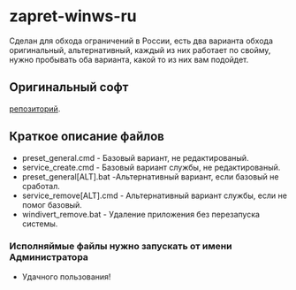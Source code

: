 # zapret-winws-ru
Сделан для обхода ограничений в России, есть два варианта обхода оригинальный, альтернативный, каждый из них работает по свойму, нужно пробывать оба варианта, какой то из них вам подойдет.

## Оригинальный софт
[репозиторий](https://github.com/bol-van/zapret-win-bundle). 

## Краткое описание файлов

* preset_general.cmd - Базовый вариант, не редактированый.
* service_create.cmd - Базовый вариант службы, не редактированый.
* preset_general[ALT].bat -Альтернативный вариант, если базовый не сработал.
* service_remove[ALT].cmd - Альтернативный вариант службы, если не помог базовый.
* windivert_remove.bat - Удаление приложения без перезапуска системы.
 
### Исполняймые файлы нужно запускать от имени Администратора 

* Удачного пользования!
